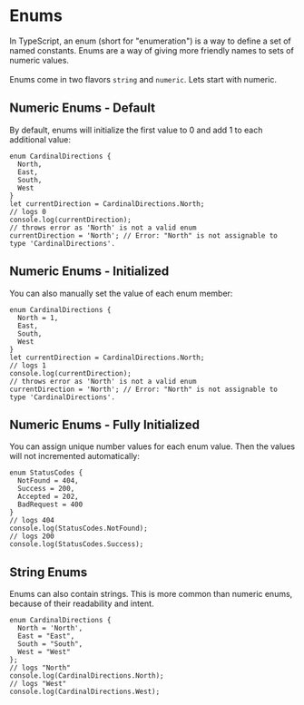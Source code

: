 # Enums
In TypeScript, an enum (short for "enumeration") is a way to define a set of named constants. Enums are a way of giving more friendly names to sets of numeric values.<br>
<br>
Enums come in two flavors `string` and `numeric`. Lets start with numeric.

## Numeric Enums - Default
By default, enums will initialize the first value to 0 and add 1 to each additional value:
```
enum CardinalDirections {
  North,
  East,
  South,
  West
}
let currentDirection = CardinalDirections.North;
// logs 0
console.log(currentDirection);
// throws error as 'North' is not a valid enum
currentDirection = 'North'; // Error: "North" is not assignable to type 'CardinalDirections'.
```
## Numeric Enums - Initialized
You can also manually set the value of each enum member:
```
enum CardinalDirections {
  North = 1,
  East,
  South,
  West
}
let currentDirection = CardinalDirections.North;
// logs 1
console.log(currentDirection);
// throws error as 'North' is not a valid enum
currentDirection = 'North'; // Error: "North" is not assignable to type 'CardinalDirections'.
```
## Numeric Enums - Fully Initialized
You can assign unique number values for each enum value. Then the values will not incremented automatically:
```
enum StatusCodes {
  NotFound = 404,
  Success = 200,
  Accepted = 202,
  BadRequest = 400
}
// logs 404
console.log(StatusCodes.NotFound);
// logs 200
console.log(StatusCodes.Success);
```
## String Enums
Enums can also contain strings. This is more common than numeric enums, because of their readability and intent.
```
enum CardinalDirections {
  North = 'North',
  East = "East",
  South = "South",
  West = "West"
};
// logs "North"
console.log(CardinalDirections.North);
// logs "West"
console.log(CardinalDirections.West);
```